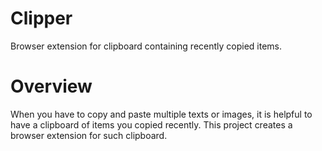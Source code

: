 # Clipper
Browser extension for clipboard containing recently copied items.

# Overview
When you have to copy and paste multiple texts or images, it is helpful to have a clipboard of items you copied recently. This project creates a browser extension for such clipboard.
